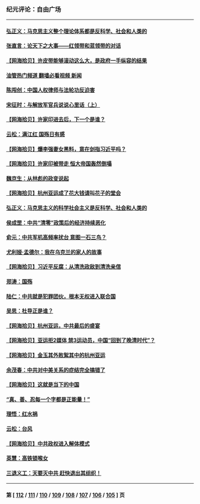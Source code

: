 ### 纪元评论：自由广场
---
#### [弘正义：马克思主义整个理论体系都是反科学、社会和人类的](../../pages/nsc993/n14087194.md?10040330) 
#### [张直言：论天下之大事——红领带和蓝领带的对话](../../pages/nsc993/n14087488.md?10040330) 
#### [【网海拾贝】许皮带能够滚动这么大，是政府一手纵容的结果](../../pages/nsc993/n14087186.md?10040330) 
#### [油管热门频道 翻墙必看视频 新闻](ok?10040330)
#### [陈闯创：中国人权律师与法轮功反迫害](../../pages/nsc993/n14086954.md?10040330) 
#### [宋征时：与解放军官兵说说心里话（上）](../../pages/nsc993/n14086910.md?10040330) 
#### [【网海拾贝】许家印进去后，下一个是谁？](../../pages/nsc993/n14085853.md?10040330) 
#### [云松：满江红 国殇日有感](../../pages/nsc993/n14085842.md?10040330) 
#### [【网海拾贝】爆李强妻女黑料，意在剑指习近平吗？](../../pages/nsc993/n14085361.md?10040330) 
#### [【网海拾贝】许家印被带走 恒大帝国轰然倒塌](../../pages/nsc993/n14084263.md?10040330) 
#### [魏京生：从林彪的政变说起](../../pages/nsc993/n14084255.md?10040330) 
#### [【网海拾贝】杭州亚运成了花大钱请叫花子的堂会](../../pages/nsc993/n14083160.md?10040330) 
#### [弘正义：马克思主义的科学社会主义是反科学、社会和人类的](../../pages/nsc993/n14083124.md?10040330) 
#### [侯成罡：中共“清零”政策后的经济持续恶化](../../pages/nsc993/n14083084.md?10040330) 
#### [俞元：中共军机高频率扰台 意图一石三鸟？](../../pages/nsc993/n14082855.md?10040330) 
#### [尤利娅‧孟德尔：我在乌克兰的家人的故事](../../pages/nsc993/n14081436.md?10040330) 
#### [【网海拾贝】习近平反腐：从清洗政敌到清洗亲信](../../pages/nsc993/n14082325.md?10040330) 
#### [郑涛：国殇](../../pages/nsc993/n14082279.md?10040330) 
#### [陆仁：中共就是犯罪团伙，根本无权进入联合国](../../pages/nsc993/n14082227.md?10040330) 
#### [吴思：杜导正是谁？](../../pages/nsc993/n14082201.md?10040330) 
#### [【网海拾贝】杭州亚运，中共最后的盛宴](../../pages/nsc993/n14081352.md?10040330) 
#### [【网海拾贝】亚运拒2媒体 禁3运动员，中国“回到了晚清时代”？](../../pages/nsc993/n14080503.md?10040330) 
#### [【网海拾贝】金玉其外败絮其中的杭州亚运](../../pages/nsc993/n14080086.md?10040330) 
#### [余茂春：中共对中美关系的症结完全搞错了](../../pages/nsc993/n14080061.md?10040330) 
#### [【网海拾贝】这就是当下的中国](../../pages/nsc993/n14079698.md?10040330) 
#### [“真、善、忍每一个字都是正能量！”](../../pages/nsc993/n14079694.md?10040330) 
#### [理悟：红水祸](../../pages/nsc993/n14079589.md?10040330) 
#### [云松：台风](../../pages/nsc993/n14079573.md?10040330) 
#### [【网海拾贝】中共政权进入解体模式](../../pages/nsc993/n14079101.md?10040330) 
#### [英慧：高铁锁喉女](../../pages/nsc993/n14079074.md?10040330) 
#### [三退义工：天要灭中共 赶快退出其组织！](../../pages/nsc993/n14078352.md?10040330) 

---
#### 第 [ [112](./112.md?10040330) / [111](./111.md?10040330) / [110](./110.md?10040330) / [109](./109.md?10040330) / [108](./108.md?10040330) / [107](./107.md?10040330) / [106](./106.md?10040330) / [105](./105.md?10040330) ] 页

